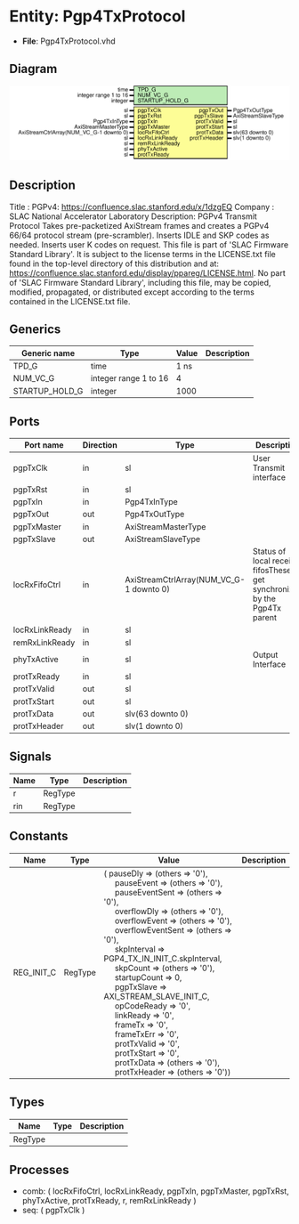 # Entity: Pgp4TxProtocol

- **File**: Pgp4TxProtocol.vhd
## Diagram

![Diagram](Pgp4TxProtocol.svg "Diagram")
## Description

Title      : PGPv4: https://confluence.slac.stanford.edu/x/1dzgEQ
Company    : SLAC National Accelerator Laboratory
Description: PGPv4 Transmit Protocol
Takes pre-packetized AxiStream frames and creates a PGPv4 66/64 protocol
stream (pre-scrambler). Inserts IDLE and SKP codes as needed. Inserts
user K codes on request.
This file is part of 'SLAC Firmware Standard Library'.
It is subject to the license terms in the LICENSE.txt file found in the
top-level directory of this distribution and at:
   https://confluence.slac.stanford.edu/display/ppareg/LICENSE.html.
No part of 'SLAC Firmware Standard Library', including this file,
may be copied, modified, propagated, or distributed except according to
the terms contained in the LICENSE.txt file.
## Generics

| Generic name   | Type                  | Value | Description |
| -------------- | --------------------- | ----- | ----------- |
| TPD_G          | time                  | 1 ns  |             |
| NUM_VC_G       | integer range 1 to 16 | 4     |             |
| STARTUP_HOLD_G | integer               | 1000  |             |
## Ports

| Port name      | Direction | Type                                    | Description                                                               |
| -------------- | --------- | --------------------------------------- | ------------------------------------------------------------------------- |
| pgpTxClk       | in        | sl                                      | User Transmit interface                                                   |
| pgpTxRst       | in        | sl                                      |                                                                           |
| pgpTxIn        | in        | Pgp4TxInType                            |                                                                           |
| pgpTxOut       | out       | Pgp4TxOutType                           |                                                                           |
| pgpTxMaster    | in        | AxiStreamMasterType                     |                                                                           |
| pgpTxSlave     | out       | AxiStreamSlaveType                      |                                                                           |
| locRxFifoCtrl  | in        | AxiStreamCtrlArray(NUM_VC_G-1 downto 0) | Status of local receive fifosThese get synchronized by the Pgp4Tx parent  |
| locRxLinkReady | in        | sl                                      |                                                                           |
| remRxLinkReady | in        | sl                                      |                                                                           |
| phyTxActive    | in        | sl                                      | Output Interface                                                          |
| protTxReady    | in        | sl                                      |                                                                           |
| protTxValid    | out       | sl                                      |                                                                           |
| protTxStart    | out       | sl                                      |                                                                           |
| protTxData     | out       | slv(63 downto 0)                        |                                                                           |
| protTxHeader   | out       | slv(1 downto 0)                         |                                                                           |
## Signals

| Name | Type    | Description |
| ---- | ------- | ----------- |
| r    | RegType |             |
| rin  | RegType |             |
## Constants

| Name       | Type    | Value                                                                                                                                                                                                                                                                                                                                                                                                                                                                                                                                                                                                                                                                                                                                                                                                                                                                                                                                                                                                                                                                                                                                                                                                                                                                                                                                                                                          | Description |
| ---------- | ------- | ---------------------------------------------------------------------------------------------------------------------------------------------------------------------------------------------------------------------------------------------------------------------------------------------------------------------------------------------------------------------------------------------------------------------------------------------------------------------------------------------------------------------------------------------------------------------------------------------------------------------------------------------------------------------------------------------------------------------------------------------------------------------------------------------------------------------------------------------------------------------------------------------------------------------------------------------------------------------------------------------------------------------------------------------------------------------------------------------------------------------------------------------------------------------------------------------------------------------------------------------------------------------------------------------------------------------------------------------------------------------------------------------- | ----------- |
| REG_INIT_C | RegType |  (       pauseDly          => (others => '0'),<br><span style="padding-left:20px">       pauseEvent        => (others => '0'),<br><span style="padding-left:20px">       pauseEventSent    => (others => '0'),<br><span style="padding-left:20px">       overflowDly       => (others => '0'),<br><span style="padding-left:20px">       overflowEvent     => (others => '0'),<br><span style="padding-left:20px">       overflowEventSent => (others => '0'),<br><span style="padding-left:20px">       skpInterval       => PGP4_TX_IN_INIT_C.skpInterval,<br><span style="padding-left:20px">       skpCount          => (others => '0'),<br><span style="padding-left:20px">       startupCount      => 0,<br><span style="padding-left:20px">       pgpTxSlave        => AXI_STREAM_SLAVE_INIT_C,<br><span style="padding-left:20px">       opCodeReady       => '0',<br><span style="padding-left:20px">       linkReady         => '0',<br><span style="padding-left:20px">       frameTx           => '0',<br><span style="padding-left:20px">       frameTxErr        => '0',<br><span style="padding-left:20px">       protTxValid       => '0',<br><span style="padding-left:20px">       protTxStart       => '0',<br><span style="padding-left:20px">       protTxData        => (others => '0'),<br><span style="padding-left:20px">       protTxHeader      => (others => '0')) |             |
## Types

| Name    | Type | Description |
| ------- | ---- | ----------- |
| RegType |      |             |
## Processes
- comb: ( locRxFifoCtrl, locRxLinkReady, pgpTxIn, pgpTxMaster,
                   pgpTxRst, phyTxActive, protTxReady, r, remRxLinkReady )
- seq: ( pgpTxClk )
